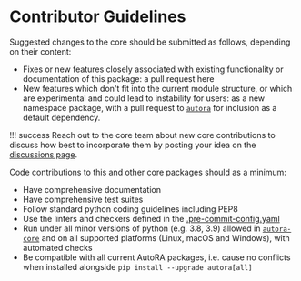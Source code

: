 # Contributor Guidelines

Suggested changes to the core should be submitted as follows, depending on their content:
- Fixes or new features closely associated with existing functionality or documentation of this package: a pull 
  request here
- New features which don't fit into the current module structure, or which are experimental and could lead to 
  instability for users: as a new namespace package, with a pull request to 
  [`autora`](https://github.com/autoresearch/autora) for inclusion as a default dependency.

!!! success
    Reach out to the core team about new core contributions to discuss how best to incorporate them by posting your 
    idea on the [discussions page](https://github.com/orgs/AutoResearch/discussions/categories/ideas).

Code contributions to this and other core packages should as a minimum:
- Have comprehensive documentation
- Have comprehensive test suites
- Follow standard python coding guidelines including PEP8
- Use the linters and checkers defined in the [.pre-commit-config.yaml](./.pre-commit-config.yaml)
- Run under all minor versions of python (e.g. 3.8, 3.9) allowed in 
  [`autora-core`](https://github.com/autoresearch/autora-core) and on all supported platforms (Linux, macOS and 
  Windows), with automated checks 
- Be compatible with all current AutoRA packages, i.e. cause no conflicts when installed alongside 
  `pip install --upgrade autora[all]`

